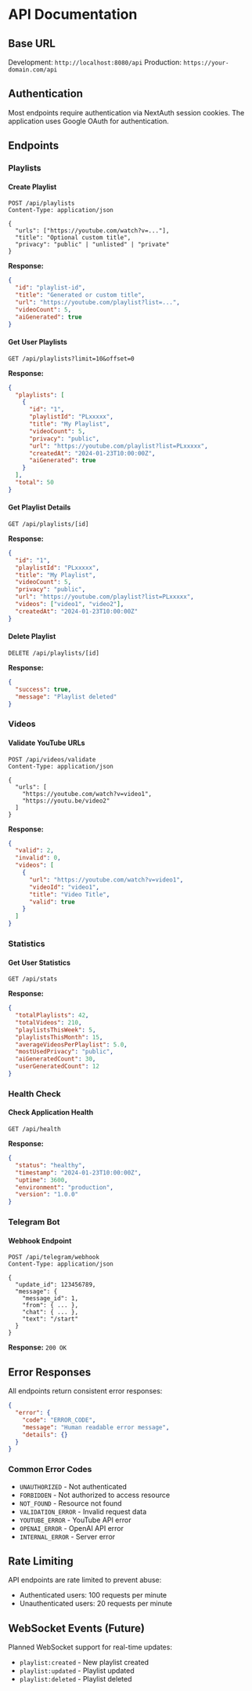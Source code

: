 # API Documentation

## Base URL

Development: `http://localhost:8080/api`
Production: `https://your-domain.com/api`

## Authentication

Most endpoints require authentication via NextAuth session cookies. The application uses Google OAuth for authentication.

## Endpoints

### Playlists

#### Create Playlist
```http
POST /api/playlists
Content-Type: application/json

{
  "urls": ["https://youtube.com/watch?v=..."],
  "title": "Optional custom title",
  "privacy": "public" | "unlisted" | "private"
}
```

**Response:**
```json
{
  "id": "playlist-id",
  "title": "Generated or custom title",
  "url": "https://youtube.com/playlist?list=...",
  "videoCount": 5,
  "aiGenerated": true
}
```

#### Get User Playlists
```http
GET /api/playlists?limit=10&offset=0
```

**Response:**
```json
{
  "playlists": [
    {
      "id": "1",
      "playlistId": "PLxxxxx",
      "title": "My Playlist",
      "videoCount": 5,
      "privacy": "public",
      "url": "https://youtube.com/playlist?list=PLxxxxx",
      "createdAt": "2024-01-23T10:00:00Z",
      "aiGenerated": true
    }
  ],
  "total": 50
}
```

#### Get Playlist Details
```http
GET /api/playlists/[id]
```

**Response:**
```json
{
  "id": "1",
  "playlistId": "PLxxxxx",
  "title": "My Playlist",
  "videoCount": 5,
  "privacy": "public",
  "url": "https://youtube.com/playlist?list=PLxxxxx",
  "videos": ["video1", "video2"],
  "createdAt": "2024-01-23T10:00:00Z"
}
```

#### Delete Playlist
```http
DELETE /api/playlists/[id]
```

**Response:**
```json
{
  "success": true,
  "message": "Playlist deleted"
}
```

### Videos

#### Validate YouTube URLs
```http
POST /api/videos/validate
Content-Type: application/json

{
  "urls": [
    "https://youtube.com/watch?v=video1",
    "https://youtu.be/video2"
  ]
}
```

**Response:**
```json
{
  "valid": 2,
  "invalid": 0,
  "videos": [
    {
      "url": "https://youtube.com/watch?v=video1",
      "videoId": "video1",
      "title": "Video Title",
      "valid": true
    }
  ]
}
```

### Statistics

#### Get User Statistics
```http
GET /api/stats
```

**Response:**
```json
{
  "totalPlaylists": 42,
  "totalVideos": 210,
  "playlistsThisWeek": 5,
  "playlistsThisMonth": 15,
  "averageVideosPerPlaylist": 5.0,
  "mostUsedPrivacy": "public",
  "aiGeneratedCount": 30,
  "userGeneratedCount": 12
}
```

### Health Check

#### Check Application Health
```http
GET /api/health
```

**Response:**
```json
{
  "status": "healthy",
  "timestamp": "2024-01-23T10:00:00Z",
  "uptime": 3600,
  "environment": "production",
  "version": "1.0.0"
}
```

### Telegram Bot

#### Webhook Endpoint
```http
POST /api/telegram/webhook
Content-Type: application/json

{
  "update_id": 123456789,
  "message": {
    "message_id": 1,
    "from": { ... },
    "chat": { ... },
    "text": "/start"
  }
}
```

**Response:** `200 OK`

## Error Responses

All endpoints return consistent error responses:

```json
{
  "error": {
    "code": "ERROR_CODE",
    "message": "Human readable error message",
    "details": {}
  }
}
```

### Common Error Codes

- `UNAUTHORIZED` - Not authenticated
- `FORBIDDEN` - Not authorized to access resource
- `NOT_FOUND` - Resource not found
- `VALIDATION_ERROR` - Invalid request data
- `YOUTUBE_ERROR` - YouTube API error
- `OPENAI_ERROR` - OpenAI API error
- `INTERNAL_ERROR` - Server error

## Rate Limiting

API endpoints are rate limited to prevent abuse:
- Authenticated users: 100 requests per minute
- Unauthenticated users: 20 requests per minute

## WebSocket Events (Future)

Planned WebSocket support for real-time updates:
- `playlist:created` - New playlist created
- `playlist:updated` - Playlist updated
- `playlist:deleted` - Playlist deleted
